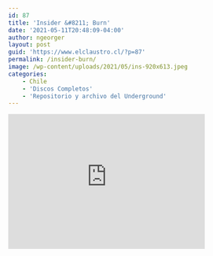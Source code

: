 ```yaml
---
id: 87
title: 'Insider &#8211; Burn'
date: '2021-05-11T20:48:09-04:00'
author: ngeorger
layout: post
guid: 'https://www.elclaustro.cl/?p=87'
permalink: /insider-burn/
image: /wp-content/uploads/2021/05/ins-920x613.jpeg
categories:
    - Chile
    - 'Discos Completos'
    - 'Repositorio y archivo del Underground'
---
```


<iframe seamless="" src="https://bandcamp.com/EmbeddedPlayer/album=3508881153/size=large/bgcol=333333/linkcol=ffffff/artwork=small/transparent=true/" style="border: 0; width: 400px; height: 274px;">[Burn! (EP) by INSIDE-R](https://insidercl.bandcamp.com/album/burn-ep)</iframe>